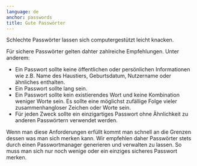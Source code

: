 ```yaml
---
language: de
anchor: passwords
title: Gute Passwörter
---
```

<p class="lead">Schlechte Passwörter lassen sich computergestützt leicht knacken.</p>

Für sichere Passwörter gelten dahter zahlreiche Empfehlungen. Unter anderem:

- Ein Passwort sollte keine öffentlichen oder persönlichen Informationen wie z.B. Name des Haustiers, Geburtsdatum, Nutzername oder ähnliches enthalten.
- Ein Passwort sollte lang sein.
- Ein Passwort sollte kein existierendes Wort und keine Kombination weniger Worte sein. Es sollte eine möglichst zufällige Folge vieler zusammenhangloser Zeichen oder Worte sein.
- Für jeden Zweck sollte ein einzigartiges Passwort ohne Ähnlichkeit zu anderen Passwörtern verwendet werden.

Wenn man diese Anforderungen erfüllt kommt man schnell an die Grenzen dessen was man sich merken kann. Wir empfehlen daher Passwörter stets durch einen Passwortmanager generieren und verwalten zu lassen. So muss man sich nur noch wenige oder ein einziges sicheres Passwort merken.
